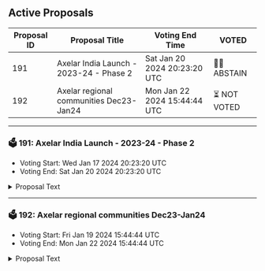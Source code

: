 ## Active Proposals

| Proposal ID | Proposal Title | Voting End Time | VOTED |
|-------------|----------------|-----------------|-------|
| 191 | Axelar India Launch - 2023-24 - Phase 2 | Sat Jan 20 2024 20:23:20 UTC | 🤷‍♂️ ABSTAIN |
| 192 | Axelar regional communities Dec23-Jan24 | Mon Jan 22 2024 15:44:44 UTC | ⏳ NOT VOTED |

---

### 🗳 191: Axelar India Launch - 2023-24 - Phase 2
- Voting Start: Wed Jan 17 2024 20:23:20 UTC
- Voting End: Sat Jan 20 2024 20:23:20 UTC

<details>
<summary>Proposal Text</summary>
 
This proposal withdraw funds from community pool for The Axelar India Launch - 2023, initiated by Blockchained India, continues the journey of increasing Axelar network adoption and awareness in India. This phase begins after the successful momentum build in two cities Bengaluru and Hyderabad aiming to further empower Web3 builders with Axelar’s innovative cross-chain communication. The first phase of the initiative achieved notable success, recording over 722 participants, and 217 attendees through a series of two meetups in Bengaluru and Hyderabad, Protocol under the spotlight (virtual), and extended the initiative through the virtual panel discussion (consisting of Axelar, Polygon, Skale, and Aptos), and created the Axelar interest group for Axelar India community. These meetups attracted a diverse audience from tech giants, developers, startup builders, educational institutions, and investors, demonstrating Axelar’s growing influence in the web3. Building on this momentum, Phase 2 will include strategic meetups in Delhi and Mumbai, crucial for deepening Axelar’s engagement in India’s tech metro cities and enhancing its India web3 community as mentioned here:n https://community.axelar.network/t/axelar-india-launch-2023-24-phase-2/2622
</details>

---

### 🗳 192: Axelar regional communities Dec23-Jan24
- Voting Start: Fri Jan 19 2024 15:44:44 UTC
- Voting End: Mon Jan 22 2024 15:44:44 UTC

<details>
<summary>Proposal Text</summary>
 
This proposal withdraws funds from community pool for funding regional communities as mentioned here:nhttps://community.axelar.network/t/axelar-regional-moderators-master-proposal/2573
</details>
